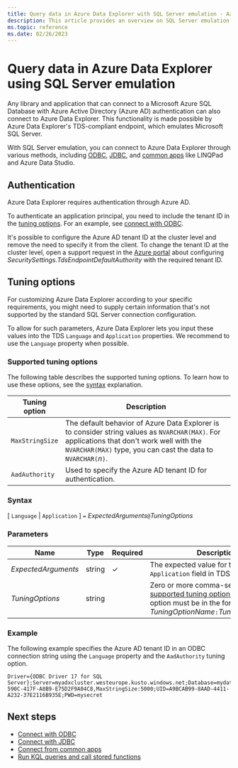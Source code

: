 ```yaml
---
title: Query data in Azure Data Explorer with SQL Server emulation - Azure Data Explorer
description: This article provides an overview on SQL Server emulation in Azure Data Explorer.
ms.topic: reference
ms.date: 02/26/2023
---
```

# Query data in Azure Data Explorer using SQL Server emulation

Any library and application that can connect to a Microsoft Azure SQL Database with Azure Active Directory (Azure AD) authentication can also connect to Azure Data Explorer. This functionality is made possible by Azure Data Explorer's TDS-compliant endpoint, which emulates Microsoft SQL Server.

With SQL Server emulation, you can connect to Azure Data Explorer through various methods, including [ODBC](connect-odbc.md), [JDBC](connect-jdbc.md), and [common apps](connect-common-apps.md) like LINQPad and Azure Data Studio.

## Authentication

Azure Data Explorer requires authentication through Azure AD.

To authenticate an application principal, you need to include the tenant ID in the [tuning options](#tuning-options). For an example, see [connect with ODBC](connect-odbc.md#application-authentication).

It's possible to configure the Azure AD tenant ID at the cluster level and remove the need to specify it from the client. To change the tenant ID at the cluster level, open a support request in the  [Azure portal](https://portal.azure.com/#blade/Microsoft_Azure_Support/HelpAndSupportBlade/overview) about configuring *SecuritySettings.TdsEndpointDefaultAuthority* with the required tenant ID.

## Tuning options

For customizing Azure Data Explorer according to your specific requirements, you might need to supply certain information that's not supported by the standard SQL Server connection configuration.

To allow for such parameters, Azure Data Explorer lets you input these values into the TDS `Language` and `Application` properties. We recommend to use the `Language` property when possible.

### Supported tuning options

The following table describes the supported tuning options. To learn how to use these options, see the [syntax](#syntax) explanation.

|Tuning option|Description|
|--|--|
|`MaxStringSize`|The default behavior of Azure Data Explorer is to consider string values as `NVARCHAR(MAX)`. For applications that don't work well with the `NVARCHAR(MAX)` type, you can cast the data to `NVARCHAR(`*n*`)`.|
|`AadAuthority`|Used to specify the Azure AD tenant ID for authentication.|

### Syntax

[ `Language` | `Application` ] `=` *ExpectedArguments*`@`*TuningOptions*

### Parameters

|Name|Type|Required|Description|
|--|--|--|--|
|*ExpectedArguments*|string|&check;|The expected value for the `Language` or `Application` field in TDS.|
|*TuningOptions*|string||Zero or more comma-separated [supported tuning options](#supported-tuning-options). Each tuning option must be in the format of *TuningOptionName*`:`*TuningOptionValue*.|

### Example

The following example specifies the Azure AD tenant ID in an ODBC connection string using the `Language` property and the `AadAuthority` tuning option.

```odbc
Driver={ODBC Driver 17 for SQL Server};Server=myadxcluster.westeurope.kusto.windows.net;Database=mydatabase;Authentication=ActiveDirectoryServicePrincipal;Language=any@AadAuthority:57B489CD-590C-417F-A8B9-E75D2F9A04C8,MaxStringSize:5000;UID=A9BCAB99-8AAD-4411-A232-37E2116B935E;PWD=mysecret
```

## Next steps

* [Connect with ODBC](connect-odbc.md)
* [Connect with JDBC](connect-jdbc.md)
* [Connect from common apps](connect-common-apps.md)
* [Run KQL queries and call stored functions](sql-stored-functions-and-queries.md)
